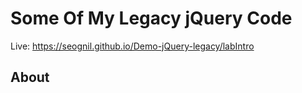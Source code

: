 # Some Of My Legacy jQuery Code

Live: https://seognil.github.io/Demo-jQuery-legacy/labIntro

## About
